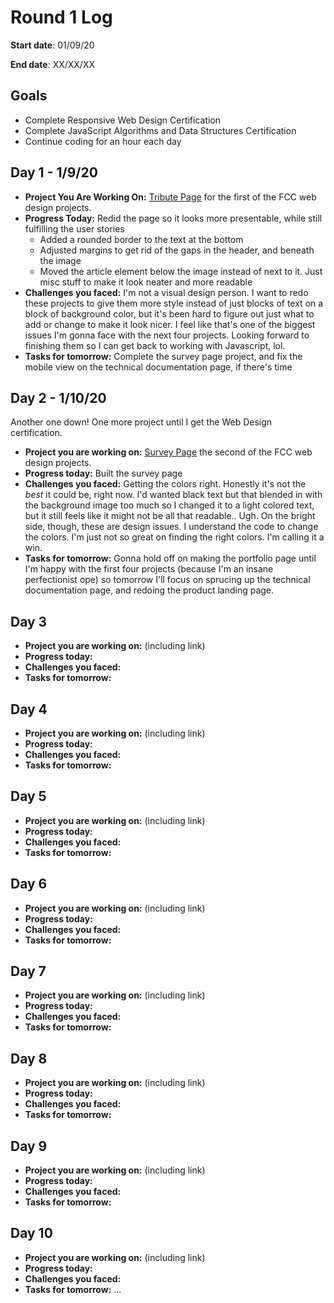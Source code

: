 # Round 1 Log

**Start date**: 01/09/20

**End date**: XX/XX/XX

## Goals

* Complete Responsive Web Design Certification
* Complete JavaScript Algorithms and Data Structures Certification
* Continue coding for an hour each day

## Day 1 - 1/9/20

* **Project You Are Working On:** [Tribute Page](https://codepen.io/aprilblossoms/full/KKgZzNN) for the first of the FCC web design projects.
* **Progress Today:** Redid the page so it looks more presentable, while still fulfilling the user stories
  * Added a rounded border to the text at the bottom
  * Adjusted margins to get rid of the gaps in the header, and beneath the image
  * Moved the article element below the image instead of next to it. Just misc stuff to make it look neater and more readable
* **Challenges you faced:** I'm not a visual design person. I want to redo these projects to give them more style instead of just blocks of text on a block of background color, but it's been hard to figure out just what to add or change to make it look nicer. I feel like that's one of the biggest issues I'm gonna face with the next four projects. Looking forward to finishing them so I can get back to working with Javascript, lol.
* **Tasks for tomorrow:** Complete the survey page project, and fix the mobile view on the technical documentation page, if there's time

## Day 2 - 1/10/20
 Another one down! One more project until I get the Web Design certification.
 
* **Project you are working on:** [Survey Page](https://codepen.io/aprilblossoms/full/BaLORmw) the second of the FCC web design projects.
* **Progress today:** Built the survey page
* **Challenges you faced:** Getting the colors right. Honestly it's not the *best* it could be, right now. I'd wanted black text but that blended in with the background image too much so I changed it to a light colored text, but it still feels like it might not be all that readable.. Ugh.
On the bright side, though, these are design issues. I understand the code to change the colors. I'm just not so great on finding the right colors. I'm calling it a win.
* **Tasks for tomorrow:** Gonna hold off on making the portfolio page until I'm happy with the first four projects (because I'm an insane perfectionist ope) so tomorrow I'll focus on sprucing up the technical documentation page, and redoing the product landing page.

## Day 3

* **Project you are working on:** (including link)
* **Progress today:**
* **Challenges you faced:**
* **Tasks for tomorrow:**

## Day 4

* **Project you are working on:** (including link)
* **Progress today:**
* **Challenges you faced:**
* **Tasks for tomorrow:**

## Day 5

* **Project you are working on:** (including link)
* **Progress today:**
* **Challenges you faced:**
* **Tasks for tomorrow:**

## Day 6

* **Project you are working on:** (including link)
* **Progress today:**
* **Challenges you faced:**
* **Tasks for tomorrow:**

## Day 7

* **Project you are working on:** (including link)
* **Progress today:**
* **Challenges you faced:**
* **Tasks for tomorrow:**

## Day 8

* **Project you are working on:** (including link)
* **Progress today:**
* **Challenges you faced:**
* **Tasks for tomorrow:**

## Day 9

* **Project you are working on:** (including link)
* **Progress today:**
* **Challenges you faced:**
* **Tasks for tomorrow:**

## Day 10

* **Project you are working on:** (including link)
* **Progress today:**
* **Challenges you faced:**
* **Tasks for tomorrow:**
...
